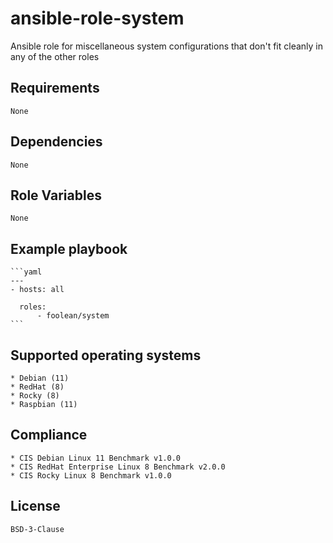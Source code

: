 # ansible-role-system

Ansible role for miscellaneous system configurations that don't fit cleanly in
any of the other roles


## Requirements

    None


## Dependencies

    None


## Role Variables

    None


## Example playbook

    ```yaml
    ---
    - hosts: all

      roles:
          - foolean/system
    ```


## Supported operating systems

    * Debian (11)
    * RedHat (8)
    * Rocky (8)
    * Raspbian (11)


## Compliance

    * CIS Debian Linux 11 Benchmark v1.0.0
    * CIS RedHat Enterprise Linux 8 Benchmark v2.0.0
    * CIS Rocky Linux 8 Benchmark v1.0.0


## License

    BSD-3-Clause
